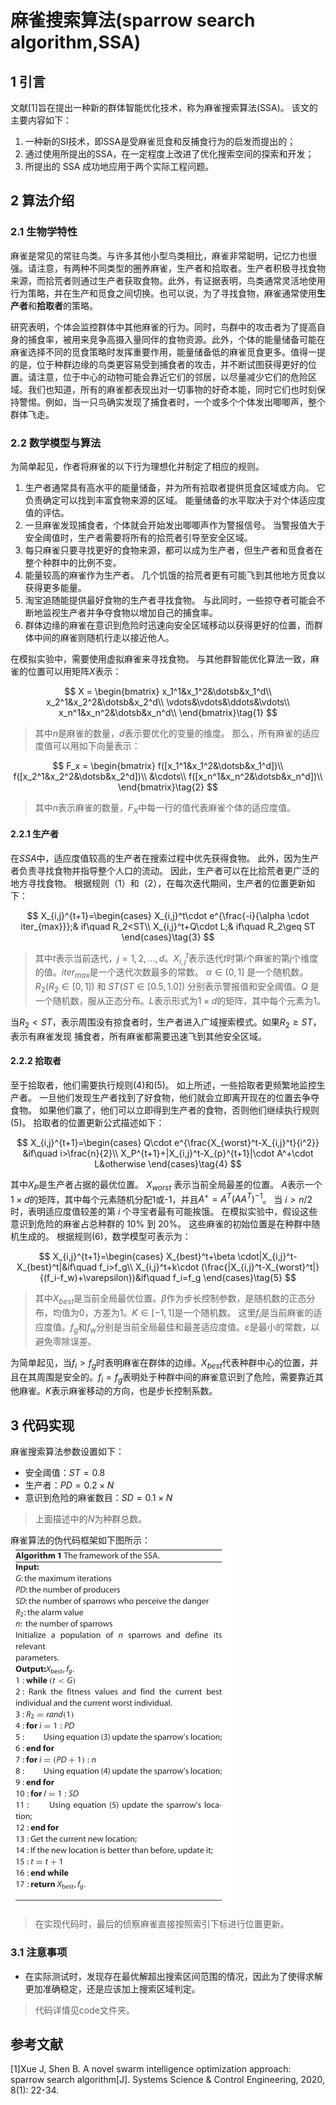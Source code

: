 # 麻雀搜索算法(sparrow search algorithm,SSA)

## 1 引言

文献[1]旨在提出一种新的群体智能优化技术，称为麻雀搜索算法(SSA)。 该文的主要内容如下：

  1. 一种新的SI技术，即SSA是受麻雀觅食和反捕食行为的启发而提出的；
  2. 通过使用所提出的SSA，在一定程度上改进了优化搜索空间的探索和开发；
  3. 所提出的 SSA 成功地应用于两个实际工程问题。

## 2 算法介绍

### 2.1 生物学特性

麻雀是常见的常驻鸟类。与许多其他小型鸟类相比，麻雀非常聪明，记忆力也很强。请注意，有两种不同类型的圈养麻雀，生产者和拾取者。生产者积极寻找食物来源，而拾荒者则通过生产者获取食物。此外，有证据表明，鸟类通常灵活地使用行为策略，并在生产和觅食之间切换。也可以说，为了寻找食物，麻雀通常使用**生产者**和**拾取者**的策略。

研究表明，个体会监控群体中其他麻雀的行为。同时，鸟群中的攻击者为了提高自身的捕食率，被用来竞争高摄入量同伴的食物资源。此外，个体的能量储备可能在麻雀选择不同的觅食策略时发挥重要作用，能量储备低的麻雀觅食更多。值得一提的是，位于种群边缘的鸟类更容易受到捕食者的攻击，并不断试图获得更好的位置。请注意，位于中心的动物可能会靠近它们的邻居，以尽量减少它们的危险区域。我们也知道，所有的麻雀都表现出对一切事物的好奇本能，同时它们也时刻保持警惕。例如，当一只鸟确实发现了捕食者时，一个或多个个体发出唧唧声，整个群体飞走。

### 2.2 数学模型与算法

为简单起见，作者将麻雀的以下行为理想化并制定了相应的规则。

1. 生产者通常具有高水平的能量储备，并为所有拾取者提供觅食区域或方向。 它负责确定可以找到丰富食物来源的区域。 能量储备的水平取决于对个体适应度值的评估。
2. 一旦麻雀发现捕食者，个体就会开始发出唧唧声作为警报信号。 当警报值大于安全阈值时，生产者需要将所有的拾荒者引导至安全区域。
3. 每只麻雀只要寻找更好的食物来源，都可以成为生产者，但生产者和觅食者在整个种群中的比例不变。
4. 能量较高的麻雀作为生产者。 几个饥饿的拾荒者更有可能飞到其他地方觅食以获得更多能量。
5. 淘宝追随能提供最好食物的生产者寻找食物。 与此同时，一些掠夺者可能会不断地监视生产者并争夺食物以增加自己的捕食率。
6. 群体边缘的麻雀在意识到危险时迅速向安全区域移动以获得更好的位置，而群体中间的麻雀则随机行走以接近他人。

在模拟实验中，需要使用虚拟麻雀来寻找食物。 与其他群智能优化算法一致，麻雀的位置可以用矩阵$X$表示：

$$
X = \begin{bmatrix}
    x_1^1&x_1^2&\dotsb&x_1^d\\
    x_2^1&x_2^2&\dotsb&x_2^d\\
    \vdots&\vdots&\ddots&\vdots\\
    x_n^1&x_n^2&\dotsb&x_n^d\\
\end{bmatrix}\tag{1}
$$

>其中$n$是麻雀的数量，$d$表示要优化的变量的维度。 那么，所有麻雀的适应度值可以用如下向量表示：

$$
F_x = \begin{bmatrix}
    f([x_1^1&x_1^2&\dotsb&x_1^d])\\
    f([x_2^1&x_2^2&\dotsb&x_2^d])\\
    &\cdots\\
    f([x_n^1&x_n^2&\dotsb&x_n^d])\\
\end{bmatrix}\tag{2}
$$

>其中$n$表示麻雀的数量，$F_X$中每一行的值代表麻雀个体的适应度值。

#### 2.2.1 生产者

在$SSA$中，适应度值较高的生产者在搜索过程中优先获得食物。 此外，因为生产者负责寻找食物并指导整个人口的流动。 因此，生产者可以在比拾荒者更广泛的地方寻找食物。 根据规则（1）和（2），在每次迭代期间，生产者的位置更新如下：

$$
X_{i,j}^{t+1}=\begin{cases}
    X_{i,j}^t\cdot e^{\frac{-i}{\alpha \cdot iter_{max}}};& if\quad R_2<ST\\
    X_{i,j}^t+Q\cdot L;& if\quad R_2\geq ST
\end{cases}\tag{3}
$$

>其中$t$表示当前迭代，$j = 1, 2, ... , d$。$X_{i,j}^t$表示迭代$t$时第$i$个麻雀的第$j$个维度的值。$iter_{max}$是一个迭代次数最多的常数。 $α ∈ (0, 1]$ 是一个随机数。$R_2 (R_2 ∈ [0, 1])$ 和 $ST (ST ∈ [0.5, 1.0])$ 分别表示警报值和安全阈值。$Q$ 是一个随机数，服从正态分布。$L$表示形式为$1×d$的矩阵，其中每个元素为1。

当$R_2 < ST$，表示周围没有掠食者时，生产者进入广域搜索模式。如果$R_2≥ST$，表示有麻雀发现 捕食者，所有麻雀都需要迅速飞到其他安全区域。

#### 2.2.2 拾取者

至于拾取者，他们需要执行规则(4)和(5)。 如上所述，一些拾取者更频繁地监控生产者。 一旦他们发现生产者找到了好食物，他们就会立即离开现在的位置去争夺食物。 如果他们赢了，他们可以立即得到生产者的食物，否则他们继续执行规则(5)。 拾取者的位置更新公式描述如下：

$$
X_{i,j}^{t+1}=\begin{cases}
    Q\cdot e^{\frac{X_{worst}^t-X_{i,j}^t}{i^2}} &if\quad i>\frac{n}{2}\\
    X_P^{t+1}+|X_{i,j}^t-X_{p}^{t+1}|\cdot A^+\cdot L&otherwise
\end{cases}\tag{4}
$$

其中$X_P$是生产者占据的最优位置。 $X_{worst}$ 表示当前全局最差的位置。 $A$表示一个$1×d$的矩阵，其中每个元素随机分配1或-1，并且$A^+ = A^T(AA^T)^{-1}$。 当 $i > n/2$ 时，表明适应度值较差的第 $i$ 个寻宝者最有可能挨饿。
在模拟实验中，假设这些意识到危险的麻雀占总种群的 10% 到 20%。 这些麻雀的初始位置是在种群中随机生成的。 根据规则(6)，数学模型可表示为：

$$
X_{i,j}^{t+1}=\begin{cases}
    X_{best}^t+\beta \cdot|X_{i,j}^t-X_{best}^t|&if\quad f_i>f_g\\
    X_{i,j}^t+k\cdot (\frac{|X_{i,j}^t-X_{worst}^t|}{(f_i-f_w)+\varepsilon})&if\quad f_i=f_g
\end{cases}\tag{5}
$$

>其中$X_{best}$是当前全局最优位置。$β$作为步长控制参数，是随机数的正态分布，均值为0，方差为1。$K ∈ [-1, 1]$是一个随机数。 这里$f_i$是当前麻雀的适应度值。$f_g$和$f_w$分别是当前全局最佳和最差适应度值。$ε$是最小的常数，以避免零除误差。

为简单起见，当$f_i > f_g$时表明麻雀在群体的边缘。$X_{best}$代表种群中心的位置，并且在其周围是安全的。$f_i = f_g$表明处于种群中间的麻雀意识到了危险，需要靠近其他麻雀。$K$表示麻雀移动的方向，也是步长控制系数。

## 3 代码实现

麻雀搜索算法参数设置如下：

- 安全阈值：$ST=0.8$
- 生产者：$PD=0.2\times N$
- 意识到危险的麻雀数目：$SD=0.1\times N$

>上面描述中的$N$为种群总数。

麻雀算法的伪代码框架如下图所示：
![ref](images/SSA-1.png)

>在实现代码时，最后的侦察麻雀直接按照索引下标进行位置更新。

### 3.1 注意事项

- 在实际测试时，发现存在最优解超出搜索区间范围的情况，因此为了使得求解更加准确稳定，还是应该加上搜索区域判定。

>代码详情见code文件夹。

## 参考文献

[1]Xue J, Shen B. A novel swarm intelligence optimization approach: sparrow search algorithm[J]. Systems Science & Control Engineering, 2020, 8(1): 22-34.
